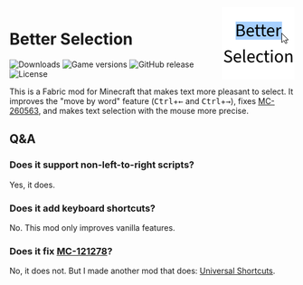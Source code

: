 <img src="src/main/resources/assets/better-selection/icon.png" alt="Better Selection icon" width="128" align="right">

# Better Selection

![Downloads](https://img.shields.io/modrinth/dt/better-selection)
![Game versions](https://img.shields.io/modrinth/game-versions/better-selection)
![GitHub release](https://img.shields.io/github/release/MDLC01/better-selection-mc)
![License](https://img.shields.io/github/license/MDLC01/better-selection-mc)

This is a Fabric mod for Minecraft that makes text more pleasant to select. It improves the "move by word" feature (<kbd>Ctrl</kbd>+<kbd>←</kbd> and <kbd>Ctrl</kbd>+<kbd>→</kbd>), fixes [MC-260563](https://bugs.mojang.com/browse/MC-260563), and makes text selection with the mouse more precise.

## Q&A

### Does it support non-left-to-right scripts?

Yes, it does.

### Does it add keyboard shortcuts?

No. This mod only improves vanilla features.

### Does it fix [MC-121278](https://bugs.mojang.com/browse/MC-121278)?

No, it does not. But I made another mod that does: [Universal Shortcuts](https://modrinth.com/mod/universal-shortcuts).
